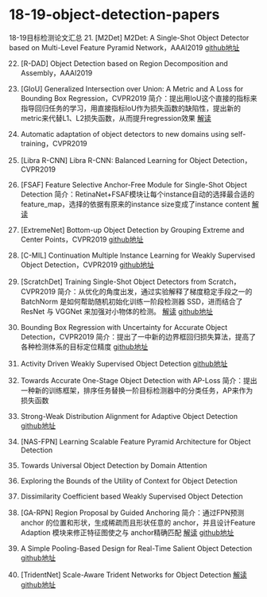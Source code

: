 # 18-19-object-detection-papers
18-19目标检测论文汇总
21. [M2Det] M2Det: A Single-Shot Object Detector based on Multi-Level Feature Pyramid Network，AAAI2019
[github地址](https://github.com/qijiezhao/M2Det)


22. [R-DAD] Object Detection based on Region Decomposition and Assembly，AAAI2019

23. [GIoU] Generalized Intersection over Union: A Metric and A Loss for Bounding Box Regression，CVPR2019
简介：提出用IoU这个直接的指标来指导回归任务的学习，用直接指标IoU作为损失函数的缺陷性，提出新的metric来代替L1、L2损失函数，从而提升regression效果
[解读](https://mp.weixin.qq.com/s?__biz=MzI5MDUyMDIxNA==&mid=2247487503&idx=1&sn=e98437efda298a9d8fe1a386c5a96601&chksm=ec1ffdf6db6874e03e1e05d438ebd0d295364d01ca8b2741bdad8ffa5d328032ad24ae76a289&token=762499696&lang=zh_CN&scene=21#wechat_redirect)

24. Automatic adaptation of object detectors to new domains using self-training，CVPR2019

25. [Libra R-CNN] Libra R-CNN: Balanced Learning for Object Detection，CVPR2019

26. [FSAF] Feature Selective Anchor-Free Module for Single-Shot Object Detection
简介：RetinaNet+FSAF模块让每个instance自动的选择最合适的feature_map，选择的依据有原来的instance size变成了instance content
[解读](https://mp.weixin.qq.com/s?__biz=MzI5MDUyMDIxNA==&mid=2247487638&idx=2&sn=1e9f26013b3d9ab4fd4137729894606a&chksm=ec1ffd6fdb687479183be59ec102f28bff4a5521903707fef744449e7630252c5298b66f339b&token=1948754723&lang=zh_CN&scene=21#wechat_redirect)

27. [ExtremeNet] Bottom-up Object Detection by Grouping Extreme and Center Points，CVPR2019
[github地址](https://github.com/xingyizhou/ExtremeNet)

28. [C-MIL] Continuation Multiple Instance Learning for Weakly Supervised Object Detection，CVPR2019
[github地址](https://github.com/AnonymousIDs/C-MIL)

29. [ScratchDet] Training Single-Shot Object Detectors from Scratch，CVPR2019
简介：从优化的角度出发，通过实验解释了梯度稳定手段之一的 BatchNorm 是如何帮助随机初始化训练一阶段检测器 SSD，进而结合了 ResNet 与 VGGNet 来加强对小物体的检测。
[解读](https://mp.weixin.qq.com/s/TZj0QzDXE6QbCY5-pT6RNQ) [github地址](https://github.com/KimSoybean/ScratchDet)

30. Bounding Box Regression with Uncertainty for Accurate Object Detection，CVPR2019
简介：提出了一中新的边界框回归损失算法，提高了各种检测体系的目标定位精度
[github地址](https://github.com/yihui-he/KL-Loss)

31. Activity Driven Weakly Supervised Object Detection
[github地址](https://github.com/zhenheny/ADWSOD)

32. Towards Accurate One-Stage Object Detection with AP-Loss
简介：提出一种新的训练框架，排序任务替换一阶目标检测器中的分类任务，AP来作为损失函数

33. Strong-Weak Distribution Alignment for Adaptive Object Detection
[github地址](https://github.com/VisionLearningGroup/DA_Detection)

34. [NAS-FPN] Learning Scalable Feature Pyramid Architecture for Object Detection

35. Towards Universal Object Detection by Domain Attention

36. Exploring the Bounds of the Utility of Context for Object Detection

37. Dissimilarity Coefficient based Weakly Supervised Object Detection

38. [GA-RPN] Region Proposal by Guided Anchoring
简介：通过FPN预测 anchor 的位置和形状，生成稀疏而且形状任意的 anchor，并且设计Feature Adaption 模块来修正特征图使之与 anchor精确匹配
[解读](https://mp.weixin.qq.com/s/Sl958JkcJjy-HW9_c-SH4g) [github地址](https://github.com/open-mmlab/mmdetection)

39. A Simple Pooling-Based Design for Real-Time Salient Object Detection
[github地址](https://github.com/backseason/PoolNet)

40. [TridentNet] Scale-Aware Trident Networks for Object Detection
[解读](https://zhuanlan.zhihu.com/p/54334986) [github地址](https://github.com/TuSimple/simpledet/tree/master/models/tridentnet)

